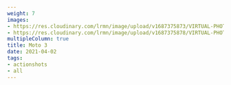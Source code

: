 ```yaml
---
weight: 7
images:
- https://res.cloudinary.com/lrmn/image/upload/v1687375873/VIRTUAL-PHOTOGRAPHY/moto3/LRMN-MOTO3_21_bfnuwk.png
- https://res.cloudinary.com/lrmn/image/upload/v1687375878/VIRTUAL-PHOTOGRAPHY/moto3/LRMN-MOTO3_26_weorlo.png
multipleColumn: true
title: Moto 3
date: 2021-04-02
tags:
- actionshots
- all
---
```

